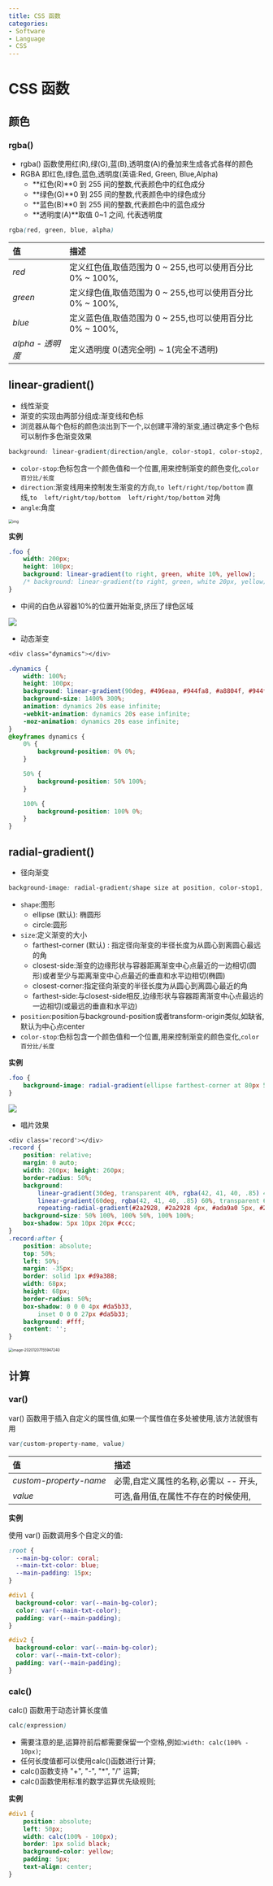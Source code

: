 ```yaml
---
title: CSS 函数
categories:
- Software
- Language
- CSS
---
```

# CSS 函数

## 颜色

### rgba()

- rgba() 函数使用红(R),绿(G),蓝(B),透明度(A)的叠加来生成各式各样的颜色
- RGBA 即红色,绿色,蓝色,透明度(英语:Red, Green, Blue,Alpha)
    - **红色(R)**0 到 255 间的整数,代表颜色中的红色成分
    - **绿色(G)**0 到 255 间的整数,代表颜色中的绿色成分
    - **蓝色(B)**0 到 255 间的整数,代表颜色中的蓝色成分
    - **透明度(A)**取值 0~1 之间, 代表透明度

```css
rgba(red, green, blue, alpha)
```

| 值               | 描述                                                         |
| :--------------- | :----------------------------------------------------------- |
| *red*            | 定义红色值,取值范围为 0 ~ 255,也可以使用百分比 0% ~ 100%, |
| *green*          | 定义绿色值,取值范围为 0 ~ 255,也可以使用百分比 0% ~ 100%, |
| *blue*           | 定义蓝色值,取值范围为 0 ~ 255,也可以使用百分比 0% ~ 100%, |
| *alpha - 透明度* | 定义透明度 0(透完全明) ~ 1(完全不透明)                   |

## linear-gradient()

- 线性渐变
- 渐变的实现由两部分组成:渐变线和色标
- 浏览器从每个色标的颜色淡出到下一个,以创建平滑的渐变,通过确定多个色标可以制作多色渐变效果

```css
background: linear-gradient(direction/angle, color-stop1, color-stop2, ...);
```

- `color-stop`:色标包含一个颜色值和一个位置,用来控制渐变的颜色变化,`color 百分比/长度`
- `direction`:渐变线用来控制发生渐变的方向,`to left/right/top/bottom` 直线,`to  left/right/top/bottom  left/right/top/bottom` 对角
- `angle`:角度

<img src="https://raw.githubusercontent.com/LuShan123888/Files/main/Pictures/2020-12-10-2020-12-07-1-7327147.jpeg" alt="img" style="zoom:50%;" />

**实例**

```css
.foo {
    width: 200px;
    height: 100px;
    background: linear-gradient(to right, green, white 10%, yellow);
    /* background: linear-gradient(to right, green, white 20px, yellow); 等同 */
}
```

- 中间的白色从容器10%的位置开始渐变,挤压了绿色区域

![](https://raw.githubusercontent.com/LuShan123888/Files/main/Pictures/2020-12-10-2020-12-07-image-20201207155150568.png)

- 动态渐变

```css
<div class="dynamics"></div>

.dynamics {
    width: 100%;
    height: 100px;
    background: linear-gradient(90deg, #496eaa, #944fa8, #a8804f, #944fa8, #496eaa);
    background-size: 1400% 300%;
    animation: dynamics 20s ease infinite;
    -webkit-animation: dynamics 20s ease infinite;
    -moz-animation: dynamics 20s ease infinite;
}
@keyframes dynamics {
    0% {
        background-position: 0% 0%;
    }

    50% {
        background-position: 50% 100%;
    }

    100% {
        background-position: 100% 0%;
    }
}
```

## radial-gradient()

- 径向渐变

```css
background-image: radial-gradient(shape size at position, color-stop1, color-stop2,...);
```

- `shape`:图形
    - ellipse (默认): 椭圆形
    - circle:圆形
- `size`:定义渐变的大小
    - farthest-corner (默认) : 指定径向渐变的半径长度为从圆心到离圆心最远的角
    - closest-side:渐变的边缘形状与容器距离渐变中心点最近的一边相切(圆形)或者至少与距离渐变中心点最近的垂直和水平边相切(椭圆)
    - closest-corner:指定径向渐变的半径长度为从圆心到离圆心最近的角
    - farthest-side:与closest-side相反,边缘形状与容器距离渐变中心点最远的一边相切(或最远的垂直和水平边)
- `position`:position与background-position或者transform-origin类似,如缺省,默认为中心点center
- `color-stop`:色标包含一个颜色值和一个位置,用来控制渐变的颜色变化,`color 百分比/长度`

**实例**

```css
.foo {
    background-image: radial-gradient(ellipse farthest-corner at 80px 50px, red, yellow, green);
}
```

![](https://raw.githubusercontent.com/LuShan123888/Files/main/Pictures/2020-12-10-2020-12-07-image-20201207155646510.png)

- 唱片效果

```css
<div class='record'></div>
.record {
    position: relative;
    margin: 0 auto;
    width: 260px; height: 260px;
    border-radius: 50%;
    background:
        linear-gradient(30deg, transparent 40%, rgba(42, 41, 40, .85) 40%) no-repeat 100% 0,
        linear-gradient(60deg, rgba(42, 41, 40, .85) 60%, transparent 60%) no-repeat 0 100%,
        repeating-radial-gradient(#2a2928, #2a2928 4px, #ada9a0 5px, #2a2928 6px);
    background-size: 50% 100%, 100% 50%, 100% 100%;
    box-shadow: 5px 10px 20px #ccc;
}
.record:after {
    position: absolute;
    top: 50%;
    left: 50%;
    margin: -35px;
    border: solid 1px #d9a388;
    width: 68px;
    height: 68px;
    border-radius: 50%;
    box-shadow: 0 0 0 4px #da5b33,
        inset 0 0 0 27px #da5b33;
    background: #fff;
    content: '';
}
```

<img src="https://raw.githubusercontent.com/LuShan123888/Files/main/Pictures/2020-12-10-2020-12-07-image-20201207155947240.png" alt="image-20201207155947240" style="zoom:50%;" />

## 计算

### var()

var() 函数用于插入自定义的属性值,如果一个属性值在多处被使用,该方法就很有用

```css
var(custom-property-name, value)
```

| 值                     | 描述                                     |
| :--------------------- | :--------------------------------------- |
| *custom-property-name* | 必需,自定义属性的名称,必需以 -- 开头, |
| *value*                | 可选,备用值,在属性不存在的时候使用,   |

**实例**

使用 var() 函数调用多个自定义的值:

```css
:root {
  --main-bg-color: coral;
  --main-txt-color: blue;
  --main-padding: 15px;
}

#div1 {
  background-color: var(--main-bg-color);
  color: var(--main-txt-color);
  padding: var(--main-padding);
}

#div2 {
  background-color: var(--main-bg-color);
  color: var(--main-txt-color);
  padding: var(--main-padding);
}
```

### calc()

calc() 函数用于动态计算长度值

```css
calc(expression)
```

- 需要注意的是,运算符前后都需要保留一个空格,例如:`width: calc(100% - 10px)`;
- 任何长度值都可以使用calc()函数进行计算;
- calc()函数支持 "+", "-", "*", "/" 运算;
- calc()函数使用标准的数学运算优先级规则;

**实例**

```css
#div1 {
    position: absolute;
    left: 50px;
    width: calc(100% - 100px);
    border: 1px solid black;
    background-color: yellow;
    padding: 5px;
    text-align: center;
}
```

